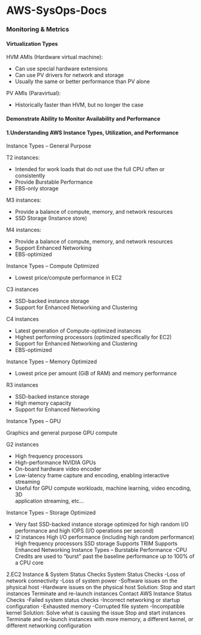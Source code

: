 # AWS-SysOps-Docs
### Monitoring & Metrics
#### Virtualization Types
HVM AMIs (Hardware virtual machine):
- Can use special hardware extensions
- Can use PV drivers for network and storage
- Usually the same or better performance than PV alone

PV AMIs (Paravirtual):
- Historically faster than HVM, but no longer the case

#### Demonstrate Ability to Monitor Availability and Performance
#### 1.Understanding AWS Instance Types, Utilization, and Performance
Instance Types – General Purpose

T2 instances:
- Intended for work loads that do not use the full CPU often or consistently
- Provide Burstable Performance
- EBS-only storage

M3 instances:
- Provide a balance of compute, memory, and network resources
- SSD Storage (Instance store)

M4 instances:
- Provide a balance of compute, memory, and network resources
- Support Enhanced Networking
- EBS-optimized

Instance Types – Compute Optimized

- Lowest price/compute performance in EC2

C3 instances
- SSD-backed instance storage
- Support for Enhanced Networking and Clustering

C4 instances
- Latest generation of Compute-optimized instances
- Highest performing processors (optimized specifically for EC2)
- Support for Enhanced Networking and Clustering
- EBS-optimized

Instance Types – Memory Optimized

- Lowest price per amount (GiB of RAM) and memory performance

R3 instances
- SSD-backed instance storage
- High memory capacity
- Support for Enhanced Networking

Instance Types – GPU

Graphics and general purpose GPU compute

G2 instances
- High frequency processors
- High-performance NVIDIA GPUs
- On-board hardware video encoder
- Low-latency frame capture and encoding, enabling interactive streaming
- Useful for GPU compute workloads, machine learning, video encoding, 3D   
application streaming, etc…

Instance Types – Storage Optimized

- Very fast SSD-backed instance storage optimized for high random I/O performance and high IOPS (I/O operations per second)
- I2 instances
    High I/O performance (including high random performance)
    High frequency processors
    SSD storage
    Supports TRIM
    Supports Enhanced Networking
Instance Types – Burstable Performance
-CPU Credits are used to “burst” past the baseline performance up to 100% of a  CPU core

2.EC2 Instance & System Status Checks
System Status Checks
-Loss of network connectivity
-Loss of system power
-Software issues on the physical host
-Hardware issues on the physical host
Solution:
    Stop and start instances
    Terminate and re-launch instances
    Contact AWS
Instance Status Checks
-Failed system status checks
-Incorrect networking or startup configuration
-Exhausted memory
-Corrupted file system
-Incompatible kernel
Solution:
    Solve what is causing the issue
    Stop and start instances
    Terminate and re-launch instances with more memory, a different kernel, or different networking configuration
